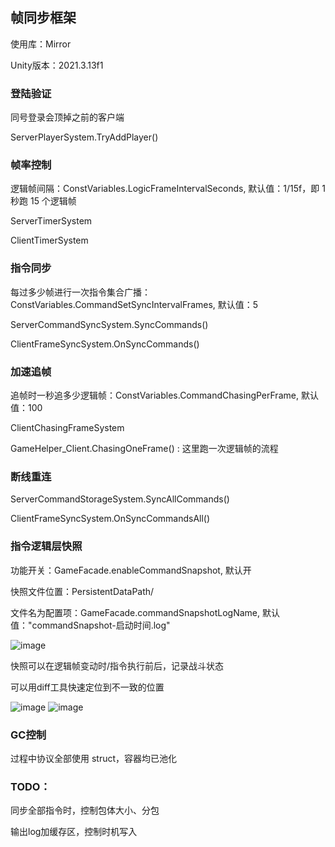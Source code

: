 ## 帧同步框架

使用库：Mirror

Unity版本：2021.3.13f1

### 登陆验证
同号登录会顶掉之前的客户端

ServerPlayerSystem.TryAddPlayer()


### 帧率控制
逻辑帧间隔：ConstVariables.LogicFrameIntervalSeconds, 默认值：1/15f，即 1 秒跑 15 个逻辑帧

ServerTimerSystem

ClientTimerSystem

### 指令同步
每过多少帧进行一次指令集合广播：ConstVariables.CommandSetSyncIntervalFrames, 默认值：5

ServerCommandSyncSystem.SyncCommands()

ClientFrameSyncSystem.OnSyncCommands()

### 加速追帧
追帧时一秒追多少逻辑帧：ConstVariables.CommandChasingPerFrame, 默认值：100

ClientChasingFrameSystem

GameHelper_Client.ChasingOneFrame() : 这里跑一次逻辑帧的流程

### 断线重连
ServerCommandStorageSystem.SyncAllCommands()

ClientFrameSyncSystem.OnSyncCommandsAll()

### 指令逻辑层快照
功能开关：GameFacade.enableCommandSnapshot, 默认开

快照文件位置：PersistentDataPath/

文件名为配置项：GameFacade.commandSnapshotLogName, 默认值："commandSnapshot-启动时间.log"

![image](https://github.com/user-attachments/assets/08a833ae-c818-4fbd-a609-0bbe6d1b3b10)


快照可以在逻辑帧变动时/指令执行前后，记录战斗状态

可以用diff工具快速定位到不一致的位置

![image](https://github.com/user-attachments/assets/744b0c80-ee9b-4148-9105-ff047643a919)
![image](https://github.com/user-attachments/assets/ad57e756-9ece-4c79-93fd-d6e14d3f0e8d)


### GC控制
过程中协议全部使用 struct，容器均已池化


### TODO：
同步全部指令时，控制包体大小、分包

输出log加缓存区，控制时机写入
